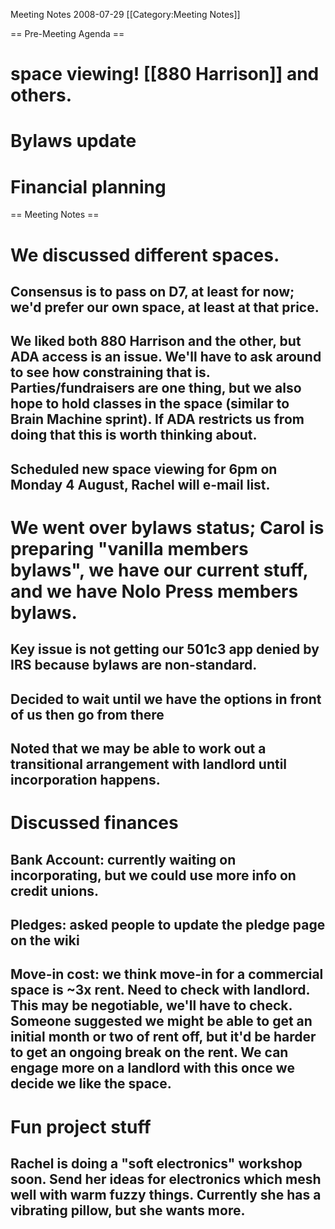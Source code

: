 Meeting Notes 2008-07-29 
 [[Category:Meeting Notes]]

== Pre-Meeting Agenda ==
# space viewing!  [[880 Harrison]] and others.
# Bylaws update
# Financial planning

== Meeting Notes ==

# We discussed different spaces.
## Consensus is to pass on D7, at least for now; we'd prefer our own space, at least at that price. 
## We liked both 880 Harrison and the other, but ADA access is an issue. We'll have to ask around to see how constraining that is. Parties/fundraisers are one thing, but we also hope to hold classes in the space (similar to Brain Machine sprint). If ADA restricts us from doing that this is worth thinking about. 
## Scheduled new space viewing for 6pm on Monday 4 August, Rachel will e-mail list. 
# We went over bylaws status; Carol is preparing "vanilla members bylaws", we have our current stuff, and we have Nolo Press members bylaws.
## Key issue is not getting our 501c3 app denied by IRS because bylaws are non-standard.
## Decided to wait until we have the options in front of us then go from there
## Noted that we may be able to work out a transitional arrangement with landlord until incorporation happens. 
# Discussed finances
## Bank Account: currently waiting on incorporating, but we could use more info on credit unions.
## Pledges: asked people to update the pledge page on the wiki
## Move-in cost: we think move-in for a commercial space is ~3x rent. Need to check with landlord. This may be negotiable, we'll have to check. Someone suggested we might be able to get an initial month or two of rent off, but it'd be harder to get an ongoing break on the rent. We can engage more on a landlord with this once we decide we like the space.
# Fun project stuff
## Rachel is doing a "soft electronics" workshop soon. Send her ideas for electronics which mesh well with warm fuzzy things. Currently she has a vibrating pillow, but she wants more.